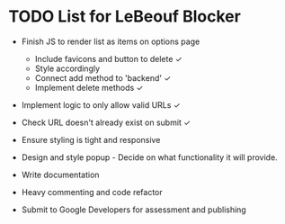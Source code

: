 # TODO List for LeBeouf Blocker

- Finish JS to render list as items on options page 
    - Include favicons and button to delete ✓
    - Style accordingly
    - Connect add method to 'backend' ✓
    - Implement delete methods ✓

- Implement logic to only allow valid URLs ✓

- Check URL doesn't already exist on submit ✓

- Ensure styling is tight and responsive

- Design and style popup - Decide on what functionality it will provide. 

- Write documentation

- Heavy commenting and code refactor

- Submit to Google Developers for assessment and publishing